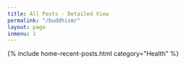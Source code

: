 ```yaml
---
title: All Posts - Detailed View
permalink: "/buddhism/"
layout: page
inmenu: 1
---
```




<div class='homepage-recent-blurbs main-unit'>


  {% include home-recent-posts.html  category="Health" %}
</div>
